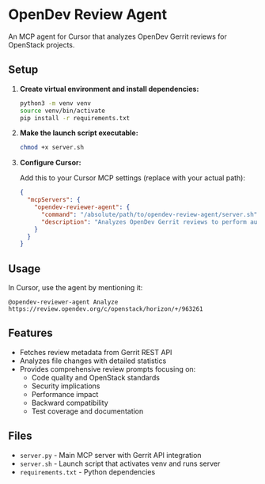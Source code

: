 # OpenDev Review Agent

An MCP agent for Cursor that analyzes OpenDev Gerrit reviews for OpenStack projects.

## Setup

1. **Create virtual environment and install dependencies:**
   ```bash
   python3 -m venv venv
   source venv/bin/activate
   pip install -r requirements.txt
   ```

2. **Make the launch script executable:**
   ```bash
   chmod +x server.sh
   ```

3. **Configure Cursor:**
   
   Add this to your Cursor MCP settings (replace with your actual path):
   
   ```json
   {
     "mcpServers": {
       "opendev-reviewer-agent": {
         "command": "/absolute/path/to/opendev-review-agent/server.sh",
         "description": "Analyzes OpenDev Gerrit reviews to perform automated code review."
       }
     }
   }
   ```

## Usage

In Cursor, use the agent by mentioning it:

```
@opendev-reviewer-agent Analyze https://review.opendev.org/c/openstack/horizon/+/963261
```

## Features

- Fetches review metadata from Gerrit REST API
- Analyzes file changes with detailed statistics
- Provides comprehensive review prompts focusing on:
  - Code quality and OpenStack standards
  - Security implications
  - Performance impact
  - Backward compatibility
  - Test coverage and documentation

## Files

- `server.py` - Main MCP server with Gerrit API integration
- `server.sh` - Launch script that activates venv and runs server
- `requirements.txt` - Python dependencies


